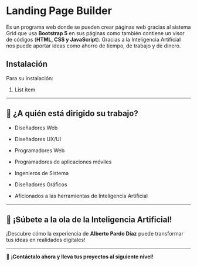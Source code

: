 # Landing Page Builder
Es un programa web donde se pueden crear páginas web gracias al sistema Grid que usa **Bootstrap 5** en sus páginas como también contiene un visor de códigos (**HTML, CSS y JavaScript**). Gracias a la Inteligencia Artificial nos puede aportar ideas como ahorro de tiempo, de trabajo y de dinero.

## Instalación
Para su instalación:

 1. List item

----------

## 👥 **¿A quién está dirigido su trabajo?**

-   Diseñadores Web
    
-   Diseñadores UX/UI
    
-   Programadores Web
    
-   Programadores de aplicaciones móviles
    
-   Ingenieros de Sistema
    
-   Diseñadores Gráficos
    
-   Aficionados a las herramientas de Inteligencia Artificial
    

----------

## 🚀 **¡Súbete a la ola de la Inteligencia Artificial!**

¡Descubre cómo la experiencia de **Alberto Pardo Díaz** puede transformar tus ideas en realidades digitales!

----------

📢 **¡Contáctalo ahora y lleva tus proyectos al siguiente nivel!**

